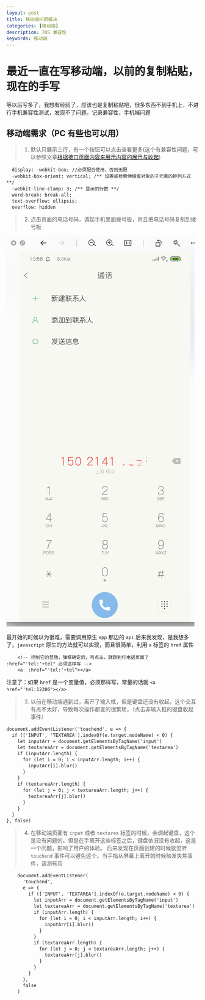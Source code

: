 ```yaml
---
layout: post
title: 移动端问题解决
categories: [移动端]
description: IOS 兼容性
keywords: 移动端
---
```


# 最近一直在写移动端，以前的复制粘贴，现在的手写

等以后写多了，我想有经验了，应该也是复制粘贴吧，很多东西不到手机上，不进行手机兼容性测试，发现不了问题。记录兼容性，手机端问题

## 移动端需求（PC 有些也可以用）

> 1. 默认只展示三行，有一个按钮可以点击查看更多(这个有兼容性问题，可以参照文章[根据接口页面内容来展示内容的展示与收起](http://sunseekers.cn/2019/09/13/lookMore/))

```
  display: -webkit-box; //必须配合使用，否则无限
  -webkit-box-orient: vertical; /** 设置或检索伸缩盒对象的子元素的排列方式 **/
  -webkit-line-clamp: 3; /** 显示的行数 **/
  word-break: break-all;
  text-overflow: ellipsis;
  overflow: hidden
```

> 2. 点击页面的电话号码，调起手机里面拨号版，并且把电话号码复制到拨号板

![](../../images/blog/call@2x.png)

最开始的时候以为很难，需要调用原生 `app` 那边的 `api` 后来我发现，是我想多了，`javascript` 原生的方法就可以实现，而且很简单，利用 `a` 标签的 `href` 属性

```
    <!-- 控制它的显隐，弹框确定后，可点击，就跳到打电话页面了 :href="'tel:'+tel" 必须这样写 -->
    <a  :href="'tel:'+tel"></a>
```

注意了：如果 `href` 是一个变量值，必须那样写，常量的话就 `<a href="'tel:12306"></a>`

> 3. 以前在移动端遇到过，离开了输入框，但是键盘还没有收起，这个交互有点不太好，导致每次操作都变的很繁琐，（点击非输入框的键盘收起事件）

```
document.addEventListener('touchend', e => {
  if (['INPUT', 'TEXTAREA'].indexOf(e.target.nodeName) < 0) {
    let inputArr = document.getElementsByTagName('input')
    let textareaArr = document.getElementsByTagName('textarea')
    if (inputArr.length) {
      for (let i = 0; i < inputArr.length; i++) {
        inputArr[i].blur()
      }
    }
    if (textareaArr.length) {
      for (let j = 0; j < textareaArr.length; j++) {
        textareaArr[j].blur()
      }
    }
  }
}, false)
```

> 4. 在移动端页面有 `input` 或者 `textarea` 标签的时候，会调起键盘，这个是没有问题的。但是在手离开这些标签之后，键盘依旧没有收起，这是一个问题，影响了用户的体验。 后来发现在页面创建的时候就监听 `touchend` 事件可以避免这个。当手指从屏幕上离开的时候触发失焦事件，请测有用

```
    document.addEventListener(
      'touchend',
      e => {
        if (['INPUT', 'TEXTAREA'].indexOf(e.target.nodeName) < 0) {
          let inputArr = document.getElementsByTagName('input')
          let textareaArr = document.getElementsByTagName('textarea')
          if (inputArr.length) {
            for (let i = 0; i < inputArr.length; i++) {
              inputArr[i].blur()
            }
          }
          if (textareaArr.length) {
            for (let j = 0; j < textareaArr.length; j++) {
              textareaArr[j].blur()
            }
          }
        }
      },
      false
    )
```
